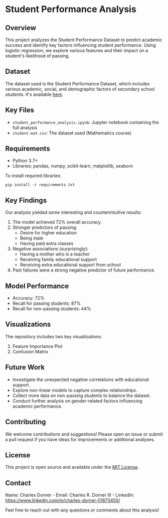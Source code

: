 # Student Performance Analysis

## Overview
This project analyzes the Student Performance Dataset to predict academic success and identify key factors influencing student performance. Using logistic regression, we explore various features and their impact on a student's likelihood of passing.

## Dataset
The dataset used is the Student Performance Dataset, which includes various academic, social, and demographic factors of secondary school students. It's available [here](https://archive.ics.uci.edu/ml/datasets/Student+Performance).

## Key Files
- `student_performance_analysis.ipynb`: Jupyter notebook containing the full analysis
- `student-mat.csv`: The dataset used (Mathematics course)

## Requirements
- Python 3.7+
- Libraries: pandas, numpy, scikit-learn, matplotlib, seaborn

To install required libraries:
```
pip install -r requirements.txt
```

## Key Findings
Our analysis yielded some interesting and counterintuitive results:

1. The model achieved 72% overall accuracy.
2. Stronger predictors of passing:
   - Desire for higher education
   - Being male
   - Having paid extra classes
3. Negative associations (surprisingly):
   - Having a mother who is a teacher
   - Receiving family educational support
   - Receiving extra educational support from school
4. Past failures were a strong negative predictor of future performance.

## Model Performance
- Accuracy: 72%
- Recall for passing students: 87%
- Recall for non-passing students: 44%

## Visualizations
The repository includes two key visualizations:
1. Feature Importance Plot
2. Confusion Matrix

## Future Work
- Investigate the unexpected negative correlations with educational support.
- Explore non-linear models to capture complex relationships.
- Collect more data on non-passing students to balance the dataset.
- Conduct further analysis on gender-related factors influencing academic performance.

## Contributing
We welcome contributions and suggestions! Please open an issue or submit a pull request if you have ideas for improvements or additional analyses.

## License
This project is open source and available under the [MIT License](LICENSE).

## Contact
Name: Charles Dorner - Email: Charles R. Dorner III - LinkedIn: https://www.linkedin.com/in/charles-dorner-01873450/

Feel free to reach out with any questions or comments about this analysis!
